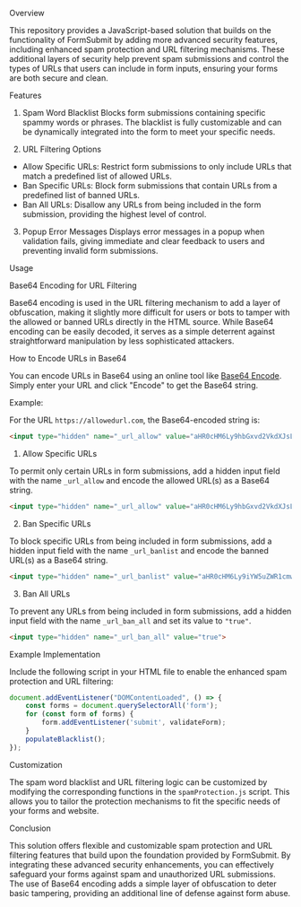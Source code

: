 Overview

This repository provides a JavaScript-based solution that builds on the functionality of FormSubmit by adding more advanced security features, including enhanced spam protection and URL filtering mechanisms. These additional layers of security help prevent spam submissions and control the types of URLs that users can include in form inputs, ensuring your forms are both secure and clean.

Features

1. Spam Word Blacklist
Blocks form submissions containing specific spammy words or phrases. The blacklist is fully customizable and can be dynamically integrated into the form to meet your specific needs.

2. URL Filtering Options
- Allow Specific URLs: Restrict form submissions to only include URLs that match a predefined list of allowed URLs.
- Ban Specific URLs: Block form submissions that contain URLs from a predefined list of banned URLs.
- Ban All URLs: Disallow any URLs from being included in the form submission, providing the highest level of control.

3. Popup Error Messages
Displays error messages in a popup when validation fails, giving immediate and clear feedback to users and preventing invalid form submissions.

Usage

Base64 Encoding for URL Filtering

Base64 encoding is used in the URL filtering mechanism to add a layer of obfuscation, making it slightly more difficult for users or bots to tamper with the allowed or banned URLs directly in the HTML source. While Base64 encoding can be easily decoded, it serves as a simple deterrent against straightforward manipulation by less sophisticated attackers.

How to Encode URLs in Base64

You can encode URLs in Base64 using an online tool like [Base64 Encode](https://www.base64encode.org/). Simply enter your URL and click "Encode" to get the Base64 string.

Example:

For the URL `https://allowedurl.com`, the Base64-encoded string is:

```html
<input type="hidden" name="_url_allow" value="aHR0cHM6Ly9hbGxvd2VkdXJsLmNvbQ==">
```

1. Allow Specific URLs

To permit only certain URLs in form submissions, add a hidden input field with the name `_url_allow` and encode the allowed URL(s) as a Base64 string.

```html
<input type="hidden" name="_url_allow" value="aHR0cHM6Ly9hbGxvd2VkdXJsLmNvbQ==">
```

2. Ban Specific URLs

To block specific URLs from being included in form submissions, add a hidden input field with the name `_url_banlist` and encode the banned URL(s) as a Base64 string.

```html
<input type="hidden" name="_url_banlist" value="aHR0cHM6Ly9iYW5uZWR1cmwuY29t">
```

3. Ban All URLs

To prevent any URLs from being included in form submissions, add a hidden input field with the name `_url_ban_all` and set its value to `"true"`.

```html
<input type="hidden" name="_url_ban_all" value="true">
```

Example Implementation

Include the following script in your HTML file to enable the enhanced spam protection and URL filtering:

```javascript
document.addEventListener("DOMContentLoaded", () => {
    const forms = document.querySelectorAll('form');
    for (const form of forms) {
        form.addEventListener('submit', validateForm);
    }
    populateBlacklist();
});
```

Customization

The spam word blacklist and URL filtering logic can be customized by modifying the corresponding functions in the `spamProtection.js` script. This allows you to tailor the protection mechanisms to fit the specific needs of your forms and website.

Conclusion

This solution offers flexible and customizable spam protection and URL filtering features that build upon the foundation provided by FormSubmit. By integrating these advanced security enhancements, you can effectively safeguard your forms against spam and unauthorized URL submissions. The use of Base64 encoding adds a simple layer of obfuscation to deter basic tampering, providing an additional line of defense against form abuse.
